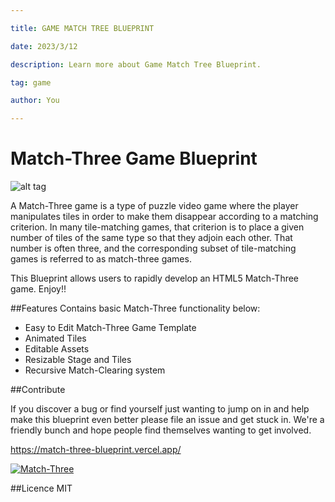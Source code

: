 ```yaml
---

title: GAME MATCH TREE BLUEPRINT

date: 2023/3/12

description: Learn more about Game Match Tree Blueprint.

tag: game

author: You

---
```

Match-Three Game Blueprint 
======================================

![alt tag](http://oyster.ignimgs.com/mediawiki/apis.ign.com/marvel-puzzle-quest-dark-reign/thumb/e/e7/MPQ_010.jpg/468px-MPQ_010.jpg)





A Match-Three game is a type of puzzle video game where the player manipulates tiles in order to make them disappear according to a matching criterion. In many tile-matching games, that criterion is to place a given number of tiles of the same type so that they adjoin each other. That number is often three, and the corresponding subset of tile-matching games is referred to as match-three games.

This Blueprint allows users to rapidly develop an HTML5 Match-Three game. Enjoy!!


##Features
Contains basic Match-Three functionality below:
- Easy to Edit Match-Three Game Template
- Animated Tiles
- Editable Assets
- Resizable Stage and Tiles
- Recursive Match-Clearing system

##Contribute

If you discover a bug or find yourself just wanting to jump on in and help make this blueprint even better please file an issue and get stuck in. We're a friendly bunch and hope people find themselves wanting to get involved. 
 
https://match-three-blueprint.vercel.app/

[![Match-Three](https://github-readme-stats.vercel.app/api/pin/?thygasantos=thygasantos&repo=Game-Match-Three-Blueprint)](https://github.com/thygasantos/Game-Match-Three-Blueprint)

##Licence
MIT
